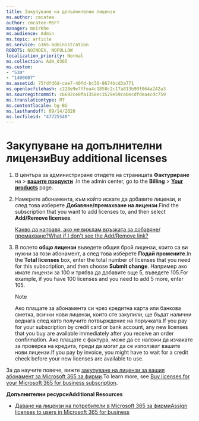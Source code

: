 ```yaml
---
title: Закупуване на допълнителни лицензи
ms.author: cmcatee
author: cmcatee-MSFT
manager: mnirkhe
ms.audience: Admin
ms.topic: article
ms.service: o365-administration
ROBOTS: NOINDEX, NOFOLLOW
localization_priority: Normal
ms.collection: Adm_O365
ms.custom:
- "530"
- "1400007"
ms.assetid: 75fdfd6d-cae7-40fd-bc50-8674bcd3a771
ms.openlocfilehash: c228e9e7ffea4c1858c2c17a813b90f064a242a3
ms.sourcegitcommit: c6692ce0fa1358ec3529e59ca0ecdfdea4cdc759
ms.translationtype: MT
ms.contentlocale: bg-BG
ms.lasthandoff: 09/14/2020
ms.locfileid: "47725540"
---
```

# <a name="buy-additional-licenses"></a><span data-ttu-id="55841-102">Закупуване на допълнителни лицензи</span><span class="sxs-lookup"><span data-stu-id="55841-102">Buy additional licenses</span></span>

1. <span data-ttu-id="55841-103">В центъра за администриране отидете на страницата **Фактуриране** на \> **[вашите продукти](https://go.microsoft.com/fwlink/p/?linkid=842054)** .</span><span class="sxs-lookup"><span data-stu-id="55841-103">In the admin center, go to the **Billing** \> **[Your products](https://go.microsoft.com/fwlink/p/?linkid=842054)** page.</span></span>

2. <span data-ttu-id="55841-104">Намерете абонамента, към който искате да добавите лицензи, и след това изберете **Добавяне/премахване на лицензи**.</span><span class="sxs-lookup"><span data-stu-id="55841-104">Find the subscription that you want to add licenses to, and then select **Add/Remove licenses**.</span></span>

    [<span data-ttu-id="55841-105">Какво да направя, ако не виждам връзката за добавяне/премахване?</span><span class="sxs-lookup"><span data-stu-id="55841-105">What if I don't see the Add/Remove link?</span></span>](https://docs.microsoft.com/microsoft-365/commerce/licenses/buy-licenses)

3. <span data-ttu-id="55841-106">В полето **общо лицензи** въведете общия брой лицензи, които са ви нужни за този абонамент, а след това изберете **Подай промените**.</span><span class="sxs-lookup"><span data-stu-id="55841-106">In the **Total licenses** box, enter the total number of licenses that you need for this subscription, and then choose **Submit change**.</span></span> <span data-ttu-id="55841-107">Например ако имате лицензи за 100 и трябва да добавите още 5, въведете 105.</span><span class="sxs-lookup"><span data-stu-id="55841-107">For example, if you have 100 licenses and you need to add 5 more, enter 105.</span></span>

    > [!NOTE]
    > <span data-ttu-id="55841-108">Ако плащате за абонамента си чрез кредитна карта или банкова сметка, всички нови лицензи, които сте закупили, ще бъдат налични веднага след като получите потвърждение на поръчката.</span><span class="sxs-lookup"><span data-stu-id="55841-108">If you pay for your subscription by credit card or bank account, any new licenses that you buy are available immediately after you receive an order confirmation.</span></span> <span data-ttu-id="55841-109">Ако плащате с фактура, може да се наложи да изчакате за проверка на кредита, преди да могат да се използват вашите нови лицензи.</span><span class="sxs-lookup"><span data-stu-id="55841-109">If you pay by invoice, you might have to wait for a credit check before your new licenses are available to use.</span></span>

<span data-ttu-id="55841-110">За да научите повече, вижте [закупуване на лицензи за вашия абонамент за Microsoft 365 за фирми](https://docs.microsoft.com/microsoft-365/commerce/licenses/buy-licenses).</span><span class="sxs-lookup"><span data-stu-id="55841-110">To learn more, see [Buy licenses for your Microsoft 365 for business subscription](https://docs.microsoft.com/microsoft-365/commerce/licenses/buy-licenses).</span></span>  

<span data-ttu-id="55841-111">**Допълнителни ресурси**</span><span class="sxs-lookup"><span data-stu-id="55841-111">**Additional Resources**</span></span>

- [<span data-ttu-id="55841-112">Даване на лицензи на потребители в Microsoft 365 за фирми</span><span class="sxs-lookup"><span data-stu-id="55841-112">Assign licenses to users in Microsoft 365 for business</span></span>](https://docs.microsoft.com/microsoft-365/admin/add-users/add-users)